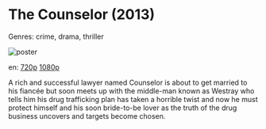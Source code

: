 # The Counselor (2013)

Genres: crime, drama, thriller

![poster](http://image.tmdb.org/t/p/w500/4skuaPDDrnA7SRzDIfUipQ2AWbL.jpg)

en:
  [720p](magnet:?xt=urn:btih:DAB55343C02471A462C4BC4CBC3FEFFD18D38443&tr=udp://glotorrents.pw:6969/announce&tr=udp://tracker.opentrackr.org:1337/announce&tr=udp://torrent.gresille.org:80/announce&tr=udp://tracker.openbittorrent.com:80&tr=udp://tracker.coppersurfer.tk:6969&tr=udp://tracker.leechers-paradise.org:6969&tr=udp://p4p.arenabg.ch:1337&tr=udp://tracker.internetwarriors.net:1337)
  [1080p](magnet:?xt=urn:btih:9399B86C8E8DFA545D7727A20CD0573EB01D7166&tr=udp://glotorrents.pw:6969/announce&tr=udp://tracker.opentrackr.org:1337/announce&tr=udp://torrent.gresille.org:80/announce&tr=udp://tracker.openbittorrent.com:80&tr=udp://tracker.coppersurfer.tk:6969&tr=udp://tracker.leechers-paradise.org:6969&tr=udp://p4p.arenabg.ch:1337&tr=udp://tracker.internetwarriors.net:1337)
  


A rich and successful lawyer named Counselor is about to get married to his fiancée but soon meets up with the middle-man known as Westray who tells him his drug trafficking plan has taken a horrible twist and now he must protect himself and his soon bride-to-be lover as the truth of the drug business uncovers and targets become chosen.